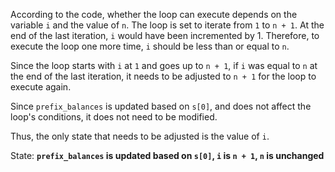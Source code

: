 According to the code, whether the loop can execute depends on the variable `i` and the value of `n`. The loop is set to iterate from `1` to `n + 1`. At the end of the last iteration, `i` would have been incremented by 1. Therefore, to execute the loop one more time, `i` should be less than or equal to `n`. 

Since the loop starts with `i` at `1` and goes up to `n + 1`, if `i` was equal to `n` at the end of the last iteration, it needs to be adjusted to `n + 1` for the loop to execute again. 

Since `prefix_balances` is updated based on `s[0]`, and does not affect the loop's conditions, it does not need to be modified. 

Thus, the only state that needs to be adjusted is the value of `i`.

State: **`prefix_balances` is updated based on `s[0]`, `i` is `n + 1`, `n` is unchanged**